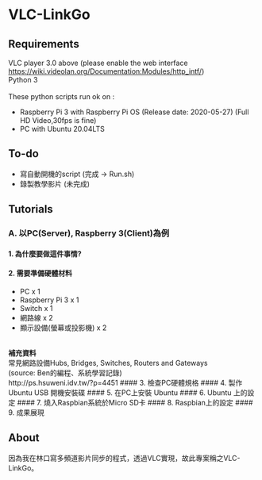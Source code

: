 # VLC-LinkGo

## Requirements
VLC player 3.0 above (please enable the web interface https://wiki.videolan.org/Documentation:Modules/http_intf/)<br />
Python 3
<br />
<br />
These python scripts run ok on : <br />
* Raspberry Pi 3 with Raspberry Pi OS (Release date: 2020-05-27) (Full HD Video,30fps is fine)
* PC with Ubuntu 20.04LTS

## To-do
* 寫自動開機的script (完成 -> Run.sh)
* 錄製教學影片 (未完成)

## Tutorials
### A. 以PC(Server), Raspberry 3(Client)為例
#### 1. 為什麼要做這件事情?
#### 2. 需要準備硬體材料
* PC x 1
* Raspberry Pi 3 x 1
* Switch x 1
* 網路線 x 2
* 顯示設備(螢幕或投影機) x 2
<br />
<b>補充資料</b><br />
常見網路設備Hubs, Bridges, Switches, Routers and Gateways<br />
(source: Ben的編程、系統學習記錄)<br />
http://ps.hsuweni.idv.tw/?p=4451
#### 3. 檢查PC硬體規格
#### 4. 製作Ubuntu USB 開機安裝碟
#### 5. 在PC上安裝 Ubuntu
#### 6. Ubuntu 上的設定
#### 7. 燒入Raspbian系統於Micro SD卡
#### 8. Raspbian上的設定
#### 9. 成果展現


## About
因為我在林口寫多頻道影片同步的程式，透過VLC實現，故此專案稱之VLC-LinkGo。
